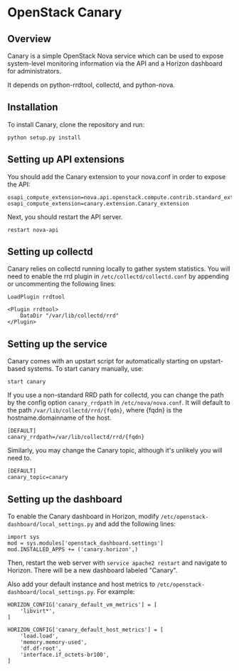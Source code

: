 OpenStack Canary
================

Overview
--------

Canary is a simple OpenStack Nova service which can be used to expose
system-level monitoring information via the API and a Horizon dashboard for
administrators.

It depends on python-rrdtool, collectd, and python-nova.

Installation
------------

To install Canary, clone the repository and run:

    python setup.py install

Setting up API extensions
-------------------------

You should add the Canary extension to your nova.conf in order to expose the API:

    osapi_compute_extension=nova.api.openstack.compute.contrib.standard_extensions
    osapi_compute_extension=canary.extension.Canary_extension

Next, you should restart the API server.

    restart nova-api

Setting up collectd
-------------------

Canary relies on collectd running locally to gather system statistics. You will
need to enable the rrd plugin in `/etc/collectd/collectd.conf` by appending or
uncommenting the following lines:

    LoadPlugin rrdtool

    <Plugin rrdtool>
        DataDir "/var/lib/collectd/rrd"
    </Plugin>

Setting up the service
----------------------

Canary comes with an upstart script for automatically starting on upstart-based
systems. To start canary manually, use:

    start canary

If you use a non-standard RRD path for collectd, you can change the path by the
config option `canary_rrdpath` in `/etc/nova/nova.conf`. It will default to the
path `/var/lib/collectd/rrd/{fqdn}`, where {fqdn} is the hostname.domainname
of the host.

    [DEFAULT]
    canary_rrdpath=/var/lib/collectd/rrd/{fqdn}

Similarly, you may change the Canary topic, although it's unlikely you will need
to.

    [DEFAULT]
    canary_topic=canary

Setting up the dashboard
-------------------

To enable the Canary dashboard in Horizon, modify
`/etc/openstack-dashboard/local_settings.py` and add the following lines:

    import sys
    mod = sys.modules['openstack_dashboard.settings']
    mod.INSTALLED_APPS += ('canary.horizon',)

Then, restart the web server with `service apache2 restart` and navigate to
Horizon. There will be a new dashboard labeled "Canary".

Also add your default instance and host metrics to
`/etc/openstack-dashboard/local_settings.py`. For example:

    HORIZON_CONFIG['canary_default_vm_metrics'] = [
        'libvirt*',
    ]

    HORIZON_CONFIG['canary_default_host_metrics'] = [
        'load.load',
        'memory.memory-used',
        'df.df-root',
        'interface.if_octets-br100',
    ]
